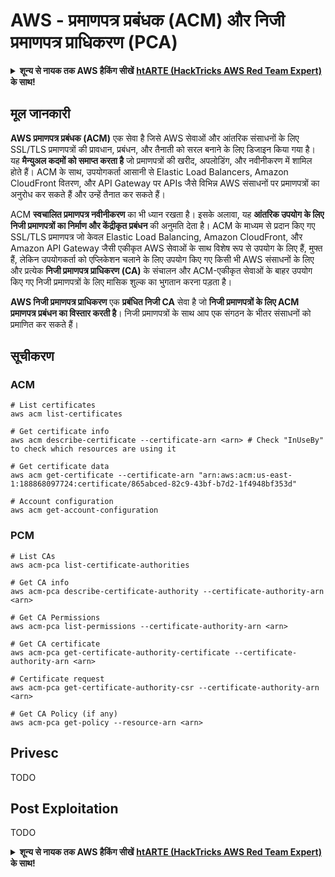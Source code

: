 # AWS - प्रमाणपत्र प्रबंधक (ACM) और निजी प्रमाणपत्र प्राधिकरण (PCA)

<details>

<summary><strong>शून्य से नायक तक AWS हैकिंग सीखें</strong> <a href="https://training.hacktricks.xyz/courses/arte"><strong>htARTE (HackTricks AWS Red Team Expert)</strong></a><strong> के साथ!</strong></summary>

HackTricks का समर्थन करने के अन्य तरीके:

* यदि आप चाहते हैं कि आपकी **कंपनी का विज्ञापन HackTricks में दिखाई दे** या **HackTricks को PDF में डाउनलोड करें**, तो [**सदस्यता योजनाओं**](https://github.com/sponsors/carlospolop) की जाँच करें!
* [**आधिकारिक PEASS & HackTricks स्वैग**](https://peass.creator-spring.com) प्राप्त करें
* [**The PEASS Family**](https://opensea.io/collection/the-peass-family) की खोज करें, हमारे विशेष [**NFTs**](https://opensea.io/collection/the-peass-family) का संग्रह
* 💬 [**Discord समूह**](https://discord.gg/hRep4RUj7f) में **शामिल हों** या [**telegram समूह**](https://t.me/peass) में या **Twitter** पर मुझे 🐦 [**@carlospolopm**](https://twitter.com/carlospolopm) **का अनुसरण करें**.
* **HackTricks** के [**github repos**](https://github.com/carlospolop/hacktricks) और [**HackTricks Cloud**](https://github.com/carlospolop/hacktricks-cloud) में PRs सबमिट करके अपनी हैकिंग तरकीबें साझा करें।

</details>

## मूल जानकारी

**AWS प्रमाणपत्र प्रबंधक (ACM)** एक सेवा है जिसे AWS सेवाओं और आंतरिक संसाधनों के लिए SSL/TLS प्रमाणपत्रों की प्रावधान, प्रबंधन, और तैनाती को सरल बनाने के लिए डिजाइन किया गया है। यह **मैन्युअल कदमों को समाप्त करता है** जो प्रमाणपत्रों की खरीद, अपलोडिंग, और नवीनीकरण में शामिल होते हैं। ACM के साथ, उपयोगकर्ता आसानी से Elastic Load Balancers, Amazon CloudFront वितरण, और API Gateway पर APIs जैसे विभिन्न AWS संसाधनों पर प्रमाणपत्रों का अनुरोध कर सकते हैं और उन्हें तैनात कर सकते हैं।

ACM **स्वचालित प्रमाणपत्र नवीनीकरण** का भी ध्यान रखता है। इसके अलावा, यह **आंतरिक उपयोग के लिए निजी प्रमाणपत्रों का निर्माण और केंद्रीकृत प्रबंधन** की अनुमति देता है। ACM के माध्यम से प्रदान किए गए SSL/TLS प्रमाणपत्र जो केवल Elastic Load Balancing, Amazon CloudFront, और Amazon API Gateway जैसी एकीकृत AWS सेवाओं के साथ विशेष रूप से उपयोग के लिए हैं, मुफ्त हैं, लेकिन उपयोगकर्ता को एप्लिकेशन चलाने के लिए उपयोग किए गए किसी भी AWS संसाधनों के लिए और प्रत्येक **निजी प्रमाणपत्र प्राधिकरण (CA)** के संचालन और ACM-एकीकृत सेवाओं के बाहर उपयोग किए गए निजी प्रमाणपत्रों के लिए मासिक शुल्क का भुगतान करना पड़ता है।

**AWS निजी प्रमाणपत्र प्राधिकरण** एक **प्रबंधित निजी CA** सेवा है जो **निजी प्रमाणपत्रों के लिए ACM प्रमाणपत्र प्रबंधन का विस्तार करती है**। निजी प्रमाणपत्रों के साथ आप एक संगठन के भीतर संसाधनों को प्रमाणित कर सकते हैं।

## सूचीकरण

### ACM
```
# List certificates
aws acm list-certificates

# Get certificate info
aws acm describe-certificate --certificate-arn <arn> # Check "InUseBy" to check which resources are using it

# Get certificate data
aws acm get-certificate --certificate-arn "arn:aws:acm:us-east-1:188868097724:certificate/865abced-82c9-43bf-b7d2-1f4948bf353d"

# Account configuration
aws acm get-account-configuration
```
### PCM
```
# List CAs
aws acm-pca list-certificate-authorities

# Get CA info
aws acm-pca describe-certificate-authority --certificate-authority-arn <arn>

# Get CA Permissions
aws acm-pca list-permissions --certificate-authority-arn <arn>

# Get CA certificate
aws acm-pca get-certificate-authority-certificate --certificate-authority-arn <arn>

# Certificate request
aws acm-pca get-certificate-authority-csr --certificate-authority-arn <arn>

# Get CA Policy (if any)
aws acm-pca get-policy --resource-arn <arn>
```
## Privesc

TODO

## Post Exploitation

TODO

<details>

<summary><strong>शून्य से नायक तक AWS हैकिंग सीखें</strong> <a href="https://training.hacktricks.xyz/courses/arte"><strong>htARTE (HackTricks AWS Red Team Expert)</strong></a><strong> के साथ!</strong></summary>

HackTricks का समर्थन करने के अन्य तरीके:

* यदि आप चाहते हैं कि आपकी **कंपनी का विज्ञापन HackTricks में दिखाई दे** या **HackTricks को PDF में डाउनलोड करें**, तो [**सब्सक्रिप्शन प्लान्स**](https://github.com/sponsors/carlospolop) देखें!
* [**आधिकारिक PEASS & HackTricks स्वैग**](https://peass.creator-spring.com) प्राप्त करें
* [**The PEASS Family**](https://opensea.io/collection/the-peass-family) की खोज करें, हमारा विशेष [**NFTs**](https://opensea.io/collection/the-peass-family) संग्रह
* 💬 [**Discord group**](https://discord.gg/hRep4RUj7f) में **शामिल हों** या [**telegram group**](https://t.me/peass) में या **Twitter** 🐦 पर **मुझे फॉलो** करें [**@carlospolopm**](https://twitter.com/carlospolopm)**.**
* [**HackTricks**](https://github.com/carlospolop/hacktricks) और [**HackTricks Cloud**](https://github.com/carlospolop/hacktricks-cloud) github repos में PRs सबमिट करके अपनी हैकिंग ट्रिक्स साझा करें।

</details>
